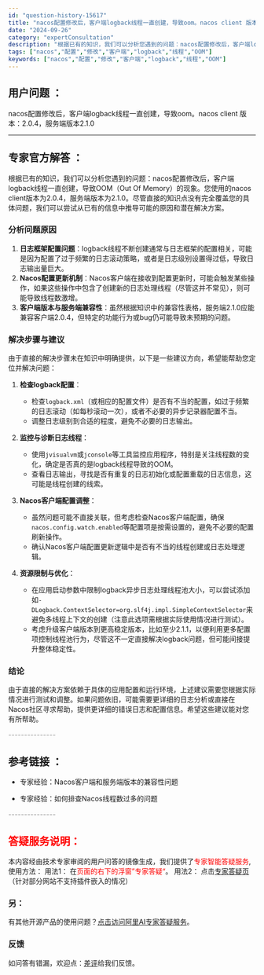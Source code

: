 ```yaml
---
id: "question-history-15617"
title: "nacos配置修改后，客户端logback线程一直创建，导致oom。nacos client 版本：2.0"
date: "2024-09-26"
category: "expertConsultation"
description: "根据已有的知识，我们可以分析您遇到的问题：nacos配置修改后，客户端logback线程一直创建，导致OOM（Out Of Memory）的现象。您使用的nacos client版本为2.0.4，服务端版本为2.1.0。尽管直接的知识点没有完全覆盖您的具体问题，我们可以尝试从已有的信息中推导可能的原"
tags: ["nacos","配置","修改","客户端","logback","线程","OOM"]
keywords: ["nacos","配置","修改","客户端","logback","线程","OOM"]
---
```


## 用户问题 ： 
 nacos配置修改后，客户端logback线程一直创建，导致oom。nacos client 版本：2.0.4，服务端版本2.1.0  

---------------
## 专家官方解答 ：

根据已有的知识，我们可以分析您遇到的问题：nacos配置修改后，客户端logback线程一直创建，导致OOM（Out Of Memory）的现象。您使用的nacos client版本为2.0.4，服务端版本为2.1.0。尽管直接的知识点没有完全覆盖您的具体问题，我们可以尝试从已有的信息中推导可能的原因和潜在解决方案。

### 分析问题原因
1. **日志框架配置问题**：logback线程不断创建通常与日志框架的配置相关，可能是因为配置了过于频繁的日志滚动策略，或者是日志级别设置得过低，导致日志输出量巨大。
2. **Nacos配置更新机制**：Nacos客户端在接收到配置更新时，可能会触发某些操作，如果这些操作中包含了创建新的日志处理线程（尽管这并不常见），则可能导致线程数激增。
3. **客户端版本与服务端兼容性**：虽然根据知识中的兼容性表格，服务端2.1.0应能兼容客户端2.0.4，但特定的功能行为或bug仍可能导致未预期的问题。

### 解决步骤与建议
由于直接的解决步骤未在知识中明确提供，以下是一些建议方向，希望能帮助您定位并解决问题：

1. **检查logback配置**：
   - 检查`logback.xml`（或相应的配置文件）是否有不当的配置，如过于频繁的日志滚动（如每秒滚动一次），或者不必要的异步记录器配置不当。
   - 调整日志级别到合适的程度，避免不必要的日志输出。

2. **监控与诊断日志线程**：
   - 使用`jvisualvm`或`jconsole`等工具监控应用程序，特别是关注线程数的变化，确定是否真的是logback线程导致的OOM。
   - 查看日志输出，寻找是否有重复的日志初始化或配置重载的日志信息，这可能是线程创建的线索。

3. **Nacos客户端配置调整**：
   - 虽然问题可能不直接关联，但考虑检查Nacos客户端配置，确保`nacos.config.watch.enabled`等配置项是按需设置的，避免不必要的配置刷新操作。
   - 确认Nacos客户端配置更新逻辑中是否有不当的线程创建或日志处理逻辑。

4. **资源限制与优化**：
   - 在应用启动参数中限制logback异步日志处理线程池大小，可以尝试添加如`-DLogback.ContextSelector=org.slf4j.impl.SimpleContextSelector`来避免多线程上下文的创建（注意此选项需根据实际使用情况进行测试）。
   - 考虑升级客户端版本到更高稳定版本，比如至少2.1.1，以便利用更多配置项控制线程池行为，尽管这不一定直接解决logback问题，但可能间接提升整体稳定性。

### 结论
由于直接的解决方案依赖于具体的应用配置和运行环境，上述建议需要您根据实际情况进行测试和调整。如果问题依旧，可能需要更详细的日志分析或直接在Nacos社区寻求帮助，提供更详细的错误日志和配置信息。希望这些建议能对您有所帮助。


<font color="#949494">---------------</font> 


## 参考链接 ：

* 专家经验：Nacos客户端和服务端版本的兼容性问题 
 
 * 专家经验：如何排查Nacos线程数过多的问题 


 <font color="#949494">---------------</font> 
 


## <font color="#FF0000">答疑服务说明：</font> 

本内容经由技术专家审阅的用户问答的镜像生成，我们提供了<font color="#FF0000">专家智能答疑服务</font>,使用方法：
用法1： 在<font color="#FF0000">页面的右下的浮窗”专家答疑“</font>。
用法2： 点击[专家答疑页](https://answer.opensource.alibaba.com/docs/intro)（针对部分网站不支持插件嵌入的情况）
### 另：


有其他开源产品的使用问题？[点击访问阿里AI专家答疑服务](https://answer.opensource.alibaba.com/docs/intro)。
### 反馈
如问答有错漏，欢迎点：[差评](https://ai.nacos.io/user/feedbackByEnhancerGradePOJOID?enhancerGradePOJOId=15676)给我们反馈。
